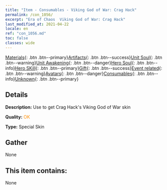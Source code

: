 ```yaml
---
title: "Item - Consumables - Viking God of War: Crag Hack"
permalink: /con_1056/
excerpt: "Era of Chaos  Viking God of War: Crag Hack"
last_modified_at: 2021-04-22
locale: en
ref: "con_1056.md"
toc: false
classes: wide
---
```

 [Materials](/Items/){: .btn .btn--primary}[Artifacts](/Items/Artifacts/){: .btn .btn--success}[Unit Soul](/Items/UnitSoul/){: .btn .btn--warning}[Unit Awakening](/Items/UnitAwakening/){: .btn .btn--danger}[Hero Soul](/Items/HeroSoul/){: .btn .btn--info}[Hero SKill](/Items/HeroSkill/){: .btn .btn--primary}[Gift](/Items/Gift/){: .btn .btn--success}[Event related](/Items/Events/){: .btn .btn--warning}[Avatars](/Items/Avatars/){: .btn .btn--danger}[Consumables](/Items/Consumables/){: .btn .btn--info}[Unknown](/Items/Unknown/){: .btn .btn--primary}

## Details
 **Description:** Use to get Crag Hack's Viking God of War skin

 **Quality:** <span style="color: #FF8C00">OK</span>

 **Type:** Special Skin

## Gather

  None

## This item contains:

  None

